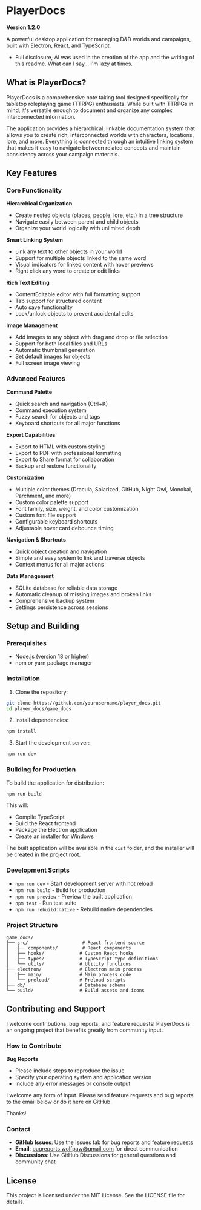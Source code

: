 # PlayerDocs

**Version 1.2.0**

A powerful desktop application for managing D&D worlds and campaigns, built with Electron, React, and TypeScript.

 - Full disclosure, AI was used in the creation of the app and the writing of this readme. What can I say... I'm lazy at times.

## What is PlayerDocs?

PlayerDocs is a comprehensive note taking tool designed specifically for tabletop roleplaying game (TTRPG) enthusiasts. While built with TTRPGs in mind, it's versatile enough to document and organize any complex interconnected information.

The application provides a hierarchical, linkable documentation system that allows you to create rich, interconnected worlds with characters, locations, lore, and more. Everything is connected through an intuitive linking system that makes it easy to navigate between related concepts and maintain consistency across your campaign materials.

## Key Features

### Core Functionality

**Hierarchical Organization**
- Create nested objects (places, people, lore, etc.) in a tree structure
- Navigate easily between parent and child objects
- Organize your world logically with unlimited depth

**Smart Linking System**
- Link any text to other objects in your world
- Support for multiple objects linked to the same word
- Visual indicators for linked content with hover previews
- Right click any word to create or edit links

**Rich Text Editing**
- ContentEditable editor with full formatting support
- Tab support for structured content
- Auto save functionality
- Lock/unlock objects to prevent accidental edits

**Image Management**
- Add images to any object with drag and drop or file selection
- Support for both local files and URLs
- Automatic thumbnail generation
- Set default images for objects
- Full screen image viewing

### Advanced Features

**Command Palette**
- Quick search and navigation (Ctrl+K)
- Command execution system
- Fuzzy search for objects and tags
- Keyboard shortcuts for all major functions

**Export Capabilities**
- Export to HTML with custom styling
- Export to PDF with professional formatting
- Export to Share format for collaboration
- Backup and restore functionality

**Customization**
- Multiple color themes (Dracula, Solarized, GitHub, Night Owl, Monokai, Parchment, and more)
- Custom color palette support
- Font family, size, weight, and color customization
- Custom font file support
- Configurable keyboard shortcuts
- Adjustable hover card debounce timing

**Navigation & Shortcuts**
- Quick object creation and navigation
- Simple and easy system to link and traverse objects
- Context menus for all major actions

**Data Management**
- SQLite database for reliable data storage
- Automatic cleanup of missing images and broken links
- Comprehensive backup system
- Settings persistence across sessions

## Setup and Building

### Prerequisites

- Node.js (version 18 or higher)
- npm or yarn package manager

### Installation

1. Clone the repository:
```bash
git clone https://github.com/yourusername/player_docs.git
cd player_docs/game_docs
```

2. Install dependencies:
```bash
npm install
```

3. Start the development server:
```bash
npm run dev
```

### Building for Production

To build the application for distribution:

```bash
npm run build
```

This will:
- Compile TypeScript
- Build the React frontend
- Package the Electron application
- Create an installer for Windows

The built application will be available in the `dist` folder, and the installer will be created in the project root.

### Development Scripts

- `npm run dev` - Start development server with hot reload
- `npm run build` - Build for production
- `npm run preview` - Preview the built application
- `npm test` - Run test suite
- `npm run rebuild:native` - Rebuild native dependencies

### Project Structure

```
game_docs/
├── src/                    # React frontend source
│   ├── components/         # React components
│   ├── hooks/             # Custom React hooks
│   ├── types/             # TypeScript type definitions
│   └── utils/             # Utility functions
├── electron/              # Electron main process
│   ├── main/              # Main process code
│   └── preload/           # Preload scripts
├── db/                    # Database schema
└── build/                 # Build assets and icons
```

## Contributing and Support

I welcome contributions, bug reports, and feature requests! PlayerDocs is an ongoing project that benefits greatly from community input.

### How to Contribute

**Bug Reports**
- Please include steps to reproduce the issue
- Specify your operating system and application version
- Include any error messages or console output

I welcome any form of input. Please send feature requests and bug reports to the email below or do it here on GitHub. 

Thanks!




### Contact

- **GitHub Issues**: Use the Issues tab for bug reports and feature requests
- **Email**: bugreports.wolfpaw@gmail.com for direct communication
- **Discussions**: Use GitHub Discussions for general questions and community chat



## License

This project is licensed under the MIT License. See the LICENSE file for details.
